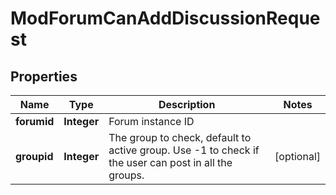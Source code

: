 

# ModForumCanAddDiscussionRequest


## Properties

| Name | Type | Description | Notes |
|------------ | ------------- | ------------- | -------------|
|**forumid** | **Integer** | Forum instance ID |  |
|**groupid** | **Integer** | The group to check, default to active group.                                                 Use -1 to check if the user can post in all the groups. |  [optional] |



